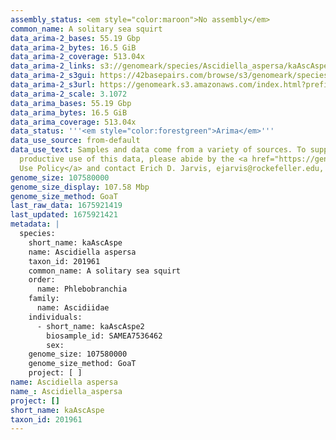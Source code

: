 ```yaml
---
assembly_status: <em style="color:maroon">No assembly</em>
common_name: A solitary sea squirt
data_arima-2_bases: 55.19 Gbp
data_arima-2_bytes: 16.5 GiB
data_arima-2_coverage: 513.04x
data_arima-2_links: s3://genomeark/species/Ascidiella_aspersa/kaAscAspe2/genomic_data/arima/<br>
data_arima-2_s3gui: https://42basepairs.com/browse/s3/genomeark/species/Ascidiella_aspersa/kaAscAspe2/genomic_data/arima/
data_arima-2_s3url: https://genomeark.s3.amazonaws.com/index.html?prefix=species/Ascidiella_aspersa/kaAscAspe2/genomic_data/arima/
data_arima-2_scale: 3.1072
data_arima_bases: 55.19 Gbp
data_arima_bytes: 16.5 GiB
data_arima_coverage: 513.04x
data_status: '''<em style="color:forestgreen">Arima</em>'''
data_use_source: from-default
data_use_text: Samples and data come from a variety of sources. To support fair and
  productive use of this data, please abide by the <a href="https://genome10k.soe.ucsc.edu/data-use-policies/">Data
  Use Policy</a> and contact Erich D. Jarvis, ejarvis@rockefeller.edu, with any questions.
genome_size: 107580000
genome_size_display: 107.58 Mbp
genome_size_method: GoaT
last_raw_data: 1675921419
last_updated: 1675921421
metadata: |
  species:
    short_name: kaAscAspe
    name: Ascidiella aspersa
    taxon_id: 201961
    common_name: A solitary sea squirt
    order:
      name: Phlebobranchia
    family:
      name: Ascidiidae
    individuals:
      - short_name: kaAscAspe2
        biosample_id: SAMEA7536462
        sex:
    genome_size: 107580000
    genome_size_method: GoaT
    project: [ ]
name: Ascidiella aspersa
name_: Ascidiella_aspersa
project: []
short_name: kaAscAspe
taxon_id: 201961
---
```

